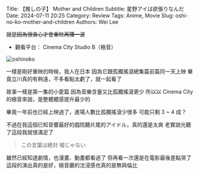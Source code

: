 Title: 【推しの子】 Mother and Children
Subtitle: 星野アイは欲張りなんだ
Date: 2024-07-11 20:25
Category: Review
Tags: Anime, Movie
Slug: oshi-no-ko-mother-and-children
Authors: Wei Lee

~~就是因為很貪心才會重映再賺一波~~

<!--more-->

* 觀看平台： Cinema City Studio B（極音）

![oshinoko](/images/post-images/2024-oshinoko-mother-and-children/oshinoko.JPG)

一樣是剛好重映的時候，我人在日本
因為它跟孤獨搖滾總集篇前篇同一天上映
畢竟立川真的有夠遠，不多看點太虧了，就一起看了

故事一樣是第一集的小愛篇
因為音樂含量又比孤獨搖滾更少
所以以 Cinema City 的極音來說，是整體體感提升最少的

畢竟一年前也已經上映過了，進場人數比孤獨搖滾少很多
可能只剩 3 ~ 4 成？

不過在我這個已知音響最好的戲院聽片尾的アイドル，真的還是太爽
老實說光聽了這段我就很滿足了

> この言葉は絶対 嘘じゃない

雖然已經知道劇情，也漫畫、動畫都看過了
但再看一次還是在電影最後差點哭了
這段的演出真的是好，極音廳的沈浸感也真的是無與倫比
